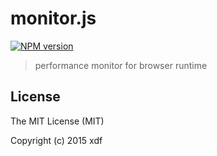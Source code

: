 # monitor.js

[![NPM version][npm-image]][npm-url]

[npm-image]: https://img.shields.io/npm/v/monitor.js.svg?style=flat-square
[npm-url]: https://npmjs.org/package/monitor.js

> performance monitor for browser runtime

## License

The MIT License (MIT)

Copyright (c) 2015 xdf
